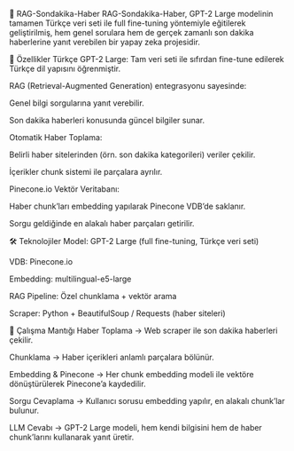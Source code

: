 📰 RAG-Sondakika-Haber
RAG-Sondakika-Haber, GPT-2 Large modelinin tamamen Türkçe veri seti ile full fine-tuning yöntemiyle eğitilerek geliştirilmiş, hem genel sorulara hem de gerçek zamanlı son dakika haberlerine yanıt verebilen bir yapay zeka projesidir.

🚀 Özellikler
Türkçe GPT-2 Large: Tam veri seti ile sıfırdan fine-tune edilerek Türkçe dil yapısını öğrenmiştir.

RAG (Retrieval-Augmented Generation) entegrasyonu sayesinde:

Genel bilgi sorgularına yanıt verebilir.

Son dakika haberleri konusunda güncel bilgiler sunar.

Otomatik Haber Toplama:

Belirli haber sitelerinden (örn. son dakika kategorileri) veriler çekilir.

İçerikler chunk sistemi ile parçalara ayrılır.

Pinecone.io Vektör Veritabanı:

Haber chunk’ları embedding yapılarak Pinecone VDB’de saklanır.

Sorgu geldiğinde en alakalı haber parçaları getirilir.

🛠 Teknolojiler
Model: GPT-2 Large (full fine-tuning, Türkçe veri seti)

VDB: Pinecone.io

Embedding: multilingual-e5-large

RAG Pipeline: Özel chunklama + vektör arama

Scraper: Python + BeautifulSoup / Requests (haber siteleri)

📌 Çalışma Mantığı
Haber Toplama → Web scraper ile son dakika haberleri çekilir.

Chunklama → Haber içerikleri anlamlı parçalara bölünür.

Embedding & Pinecone → Her chunk embedding modeli ile vektöre dönüştürülerek Pinecone’a kaydedilir.

Sorgu Cevaplama → Kullanıcı sorusu embedding yapılır, en alakalı chunk’lar bulunur.

LLM Cevabı → GPT-2 Large modeli, hem kendi bilgisini hem de haber chunk’larını kullanarak yanıt üretir.

